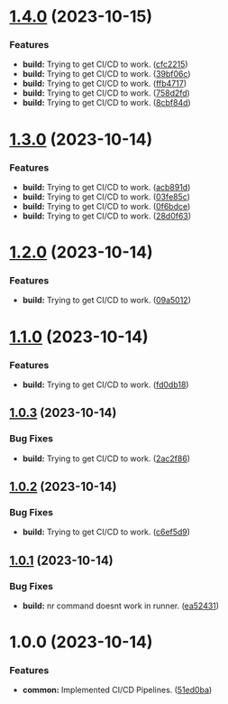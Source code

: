 # [1.4.0](https://github.com/JeremyWildsmith/OpenMud/compare/v1.3.0...v1.4.0) (2023-10-15)


### Features

* **build:** Trying to get CI/CD to work. ([cfc2215](https://github.com/JeremyWildsmith/OpenMud/commit/cfc22151af20f14fd7f0935f4adc8ab22fb160a6))
* **build:** Trying to get CI/CD to work. ([39bf06c](https://github.com/JeremyWildsmith/OpenMud/commit/39bf06c6c3da09977ed0bc0a734d6e0e41c5287c))
* **build:** Trying to get CI/CD to work. ([ffb4717](https://github.com/JeremyWildsmith/OpenMud/commit/ffb471750f910d3feddd1320c2aade97c7e1f0bc))
* **build:** Trying to get CI/CD to work. ([758d2fd](https://github.com/JeremyWildsmith/OpenMud/commit/758d2fdc15afe53da6634aad06d30b7c04148c72))
* **build:** Trying to get CI/CD to work. ([8cbf84d](https://github.com/JeremyWildsmith/OpenMud/commit/8cbf84d47e0f649c8e355dc429e41bcc9fff7a58))

# [1.3.0](https://github.com/JeremyWildsmith/OpenMud/compare/v1.2.0...v1.3.0) (2023-10-14)


### Features

* **build:** Trying to get CI/CD to work. ([acb891d](https://github.com/JeremyWildsmith/OpenMud/commit/acb891d33e1df4b8b269bf6141225233b10602d4))
* **build:** Trying to get CI/CD to work. ([03fe85c](https://github.com/JeremyWildsmith/OpenMud/commit/03fe85c4cac9c0fd61131c17dc1ab5b940629d4b))
* **build:** Trying to get CI/CD to work. ([0f6bdce](https://github.com/JeremyWildsmith/OpenMud/commit/0f6bdce432e7f1777804951a39d302836b775f07))
* **build:** Trying to get CI/CD to work. ([28d0f63](https://github.com/JeremyWildsmith/OpenMud/commit/28d0f63fcabd3ed25a5b9058f794961548b8fea1))

# [1.2.0](https://github.com/JeremyWildsmith/OpenMud/compare/v1.1.0...v1.2.0) (2023-10-14)


### Features

* **build:** Trying to get CI/CD to work. ([09a5012](https://github.com/JeremyWildsmith/OpenMud/commit/09a501223206ab47290ba38740a55aea2b433132))

# [1.1.0](https://github.com/JeremyWildsmith/OpenMud/compare/v1.0.3...v1.1.0) (2023-10-14)


### Features

* **build:** Trying to get CI/CD to work. ([fd0db18](https://github.com/JeremyWildsmith/OpenMud/commit/fd0db18a0716a14a4a05134063db72105c82a5da))

## [1.0.3](https://github.com/JeremyWildsmith/OpenMud/compare/v1.0.2...v1.0.3) (2023-10-14)


### Bug Fixes

* **build:** Trying to get CI/CD to work. ([2ac2f86](https://github.com/JeremyWildsmith/OpenMud/commit/2ac2f86922d260c21b63cba503bdfabb09e70b4f))

## [1.0.2](https://github.com/JeremyWildsmith/OpenMud/compare/v1.0.1...v1.0.2) (2023-10-14)


### Bug Fixes

* **build:** Trying to get CI/CD to work. ([c6ef5d9](https://github.com/JeremyWildsmith/OpenMud/commit/c6ef5d98e90f4637cdddba7b244545fc9d52883f))

## [1.0.1](https://github.com/JeremyWildsmith/OpenMud/compare/v1.0.0...v1.0.1) (2023-10-14)


### Bug Fixes

* **build:** nr command doesnt work in runner. ([ea52431](https://github.com/JeremyWildsmith/OpenMud/commit/ea52431384337f3e0887481aacecf6b63b1b9c9d))

# 1.0.0 (2023-10-14)


### Features

* **common:** Implemented CI/CD Pipelines. ([51ed0ba](https://github.com/JeremyWildsmith/OpenMud/commit/51ed0bad7fc721dbfccec8f27a262083ed68d4c0))
